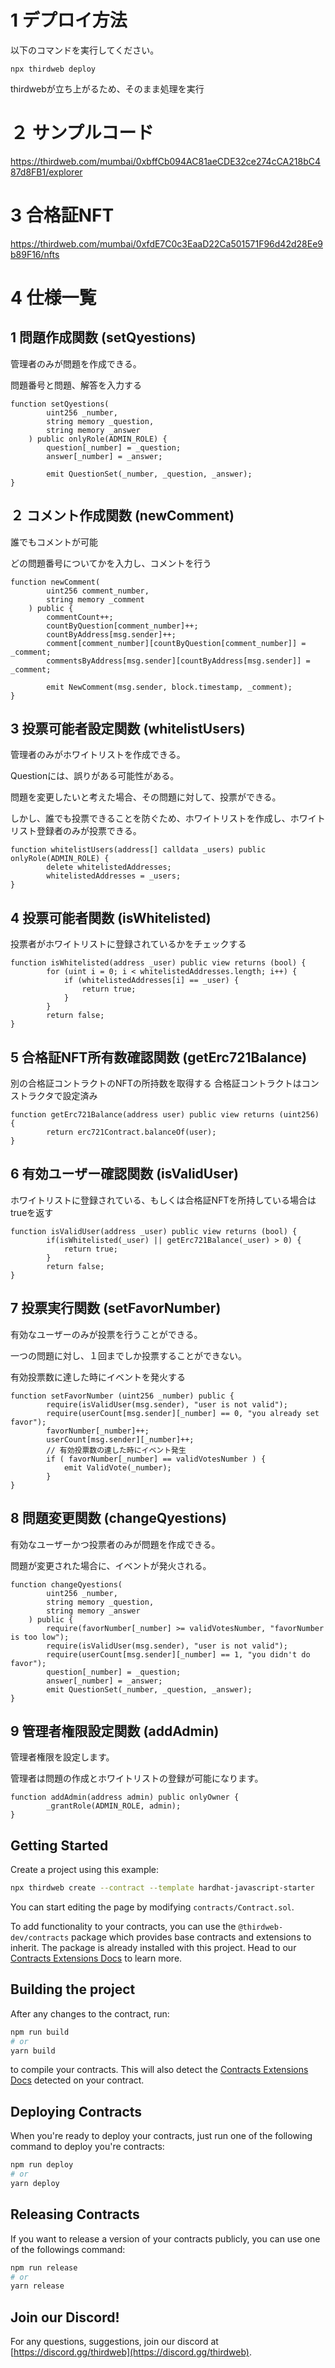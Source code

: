 # 1 デプロイ方法

以下のコマンドを実行してください。
```
npx thirdweb deploy
```
thirdwebが立ち上がるため、そのまま処理を実行

# ２ サンプルコード

https://thirdweb.com/mumbai/0xbffCb094AC81aeCDE32ce274cCA218bC487d8FB1/explorer

# 3 合格証NFT

https://thirdweb.com/mumbai/0xfdE7C0c3EaaD22Ca501571F96d42d28Ee9b89F16/nfts

# 4 仕様一覧

## 1 問題作成関数 (setQyestions)

管理者のみが問題を作成できる。

問題番号と問題、解答を入力する

```sol
function setQyestions(
        uint256 _number,
        string memory _question,
        string memory _answer
    ) public onlyRole(ADMIN_ROLE) {
        question[_number] = _question;
        answer[_number] = _answer;

        emit QuestionSet(_number, _question, _answer);
}
```

## ２ コメント作成関数 (newComment)

誰でもコメントが可能

どの問題番号についてかを入力し、コメントを行う

```sol
function newComment(
        uint256 comment_number,
        string memory _comment
    ) public {
        commentCount++;
        countByQuestion[comment_number]++;
        countByAddress[msg.sender]++;
        comment[comment_number][countByQuestion[comment_number]] = _comment;
        commentsByAddress[msg.sender][countByAddress[msg.sender]] = _comment;

        emit NewComment(msg.sender, block.timestamp, _comment);
}
```

## 3 投票可能者設定関数 (whitelistUsers)

管理者のみがホワイトリストを作成できる。

Questionには、誤りがある可能性がある。

問題を変更したいと考えた場合、その問題に対して、投票ができる。

しかし、誰でも投票できることを防ぐため、ホワイトリストを作成し、ホワイトリスト登録者のみが投票できる。

```sol
function whitelistUsers(address[] calldata _users) public onlyRole(ADMIN_ROLE) {
        delete whitelistedAddresses;
        whitelistedAddresses = _users;
}
```

## 4 投票可能者関数 (isWhitelisted)

投票者がホワイトリストに登録されているかをチェックする
```sol
function isWhitelisted(address _user) public view returns (bool) {
        for (uint i = 0; i < whitelistedAddresses.length; i++) {
            if (whitelistedAddresses[i] == _user) {
                return true;
            }
        }
        return false;
}
```

## 5 合格証NFT所有数確認関数 (getErc721Balance)

別の合格証コントラクトのNFTの所持数を取得する
合格証コントラクトはコンストラクタで設定済み

```sol
function getErc721Balance(address user) public view returns (uint256) {
        return erc721Contract.balanceOf(user);
}
```

## 6 有効ユーザー確認関数 (isValidUser)

ホワイトリストに登録されている、もしくは合格証NFTを所持している場合はtrueを返す

```sol
function isValidUser(address _user) public view returns (bool) {
        if(isWhitelisted(_user) || getErc721Balance(_user) > 0) {
            return true;
        }
        return false;
}
```

## 7 投票実行関数 (setFavorNumber)

有効なユーザーのみが投票を行うことができる。

一つの問題に対し、１回までしか投票することができない。

有効投票数に達した時にイベントを発火する

```sol
function setFavorNumber (uint256 _number) public {
        require(isValidUser(msg.sender), "user is not valid");
        require(userCount[msg.sender][_number] == 0, "you already set favor");
        favorNumber[_number]++;
        userCount[msg.sender][_number]++;
        // 有効投票数の達した時にイベント発生
        if ( favorNumber[_number] == validVotesNumber ) {
            emit ValidVote(_number);
        }
}
```

## 8 問題変更関数 (changeQyestions)

有効なユーザーかつ投票者のみが問題を作成できる。

問題が変更された場合に、イベントが発火される。

```sol
function changeQyestions(
        uint256 _number,
        string memory _question,
        string memory _answer
    ) public {
        require(favorNumber[_number] >= validVotesNumber, "favorNumber is too low");
        require(isValidUser(msg.sender), "user is not valid");
        require(userCount[msg.sender][_number] == 1, "you didn't do favor");
        question[_number] = _question;
        answer[_number] = _answer;
        emit QuestionSet(_number, _question, _answer);
}
```

## 9 管理者権限設定関数 (addAdmin)

管理者権限を設定します。

管理者は問題の作成とホワイトリストの登録が可能になります。

```sol
function addAdmin(address admin) public onlyOwner {
        _grantRole(ADMIN_ROLE, admin);
}
```

## Getting Started

Create a project using this example:

```bash
npx thirdweb create --contract --template hardhat-javascript-starter
```

You can start editing the page by modifying `contracts/Contract.sol`.

To add functionality to your contracts, you can use the `@thirdweb-dev/contracts` package which provides base contracts and extensions to inherit. The package is already installed with this project. Head to our [Contracts Extensions Docs](https://portal.thirdweb.com/contractkit) to learn more.

## Building the project

After any changes to the contract, run:

```bash
npm run build
# or
yarn build
```

to compile your contracts. This will also detect the [Contracts Extensions Docs](https://portal.thirdweb.com/contractkit) detected on your contract.

## Deploying Contracts

When you're ready to deploy your contracts, just run one of the following command to deploy you're contracts:

```bash
npm run deploy
# or
yarn deploy
```

## Releasing Contracts

If you want to release a version of your contracts publicly, you can use one of the followings command:

```bash
npm run release
# or
yarn release
```

## Join our Discord!

For any questions, suggestions, join our discord at [https://discord.gg/thirdweb](https://discord.gg/thirdweb).